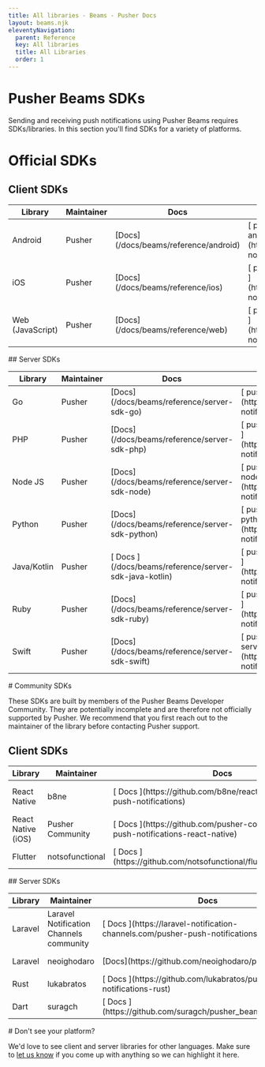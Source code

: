 ```yaml
---
title: All libraries - Beams - Pusher Docs
layout: beams.njk
eleventyNavigation: 
  parent: Reference
  key: All libraries
  title: All Libraries
  order: 1
---
```

# Pusher Beams SDKs
 
Sending and receiving push notifications using Pusher Beams requires SDKs/libraries. In this section you'll find SDKs for a variety of platforms. 
 
# Official SDKs
 
## Client SDKs
 <Table> <thead> <tr> <th>Library</th> <th>Maintainer</th> <th>Docs</th> <th>Code</th> </tr> </thead> <tbody> <tr> <td>Android</td> <td>Pusher</td> <td> [Docs](/docs/beams/reference/android) </td> <td> [ pusher/push-notifications-android ](https://github.com/pusher/push-notifications-android) </td> </tr> <tr> <td>iOS</td> <td>Pusher</td> <td> [Docs](/docs/beams/reference/ios) </td> <td> [ pusher/push-notifications-swift ](https://github.com/pusher/push-notifications-swift) </td> </tr> <tr> <td>Web (JavaScript)</td> <td>Pusher</td> <td> [Docs](/docs/beams/reference/web) </td> <td> [ pusher/push-notifications-web ](https://github.com/pusher/push-notifications-web) </td> </tr> </tbody> </Table> 
## Server SDKs
 <Table> <thead> <tr> <th>Library</th> <th>Maintainer</th> <th>Docs</th> <th>Code</th> </tr> </thead> <tbody> <tr> <td>Go</td> <td>Pusher</td> <td> [Docs](/docs/beams/reference/server-sdk-go) </td> <td> [ pusher/push-notifications-go ](https://github.com/pusher/push-notifications-go) </td> </tr> <tr> <td>PHP</td> <td>Pusher</td> <td> [Docs](/docs/beams/reference/server-sdk-php) </td> <td> [ pusher/push-notifications-php ](https://github.com/pusher/push-notifications-php) </td> </tr> <tr> <td>Node JS</td> <td>Pusher</td> <td> [Docs](/docs/beams/reference/server-sdk-node) </td> <td> [ pusher/push-notifications-node ](https://github.com/pusher/push-notifications-node) </td> </tr> <tr> <td>Python</td> <td>Pusher</td> <td> [Docs](/docs/beams/reference/server-sdk-python) </td> <td> [ pusher/push-notifications-python ](https://github.com/pusher/push-notifications-python) </td> </tr> <tr> <td>Java/Kotlin</td> <td>Pusher</td> <td> [ Docs ](/docs/beams/reference/server-sdk-java-kotlin) </td> <td> [ pusher/push-notifications-java ](https://github.com/pusher/push-notifications-java) </td> </tr> <tr> <td>Ruby</td> <td>Pusher</td> <td> [Docs](/docs/beams/reference/server-sdk-ruby) </td> <td> [ pusher/push-notifications-ruby ](https://github.com/pusher/push-notifications-ruby) </td> </tr> <tr> <td>Swift</td> <td>Pusher</td> <td> [Docs](/docs/beams/reference/server-sdk-swift) </td> <td> [ pusher/push-notifications-server-swift ](https://github.com/pusher/push-notifications-server-swift) </td> </tr> </tbody> </Table> 
# Community SDKs
 
These SDKs are built by members of the Pusher Beams Developer Community. They are potentially incomplete and are therefore not officially supported by Pusher. We recommend that you first reach out to the maintainer of the library before contacting Pusher support. 
 
## Client SDKs
 <Table> <thead> <tr> <th>Library</th> <th>Maintainer</th> <th>Docs</th> <th>Code</th> </tr> </thead> <tbody>  <tr>  <td>React Native</td> <td>b8ne</td> <td> [ Docs ](https://github.com/b8ne/react-native-pusher-push-notifications) </td> <td> [ b8ne/react-native-pusher-push-notifications ](https://github.com/b8ne/react-native-pusher-push-notifications) </td> </tr> <tr> <td>React Native (iOS)</td> <td>Pusher Community</td> <td> [ Docs ](https://github.com/pusher-community/pusher-push-notifications-react-native) </td> <td> [ pusher-community/pusher-push-notifications-react-native ](https://github.com/pusher-community/pusher-push-notifications-react-native) </td> </tr> <tr> <td>Flutter</td> <td>notsofunctional</td> <td> [ Docs ](https://github.com/notsofunctional/flutter_pusher_beams) </td> <td> [ notsofunctional/flutter\_pusher\_beams ](https://github.com/notsofunctional/flutter_pusher_beams) </td> </tr> </tbody> </Table> 
## Server SDKs
 <Table> <thead> <tr> <th>Library</th> <th>Maintainer</th> <th>Docs</th> <th>Code</th> </tr> </thead> <tbody> <tr> <td>Laravel</td> <td>Laravel Notification Channels community</td> <td> [ Docs ](https://laravel-notification-channels.com/pusher-push-notifications/) </td> <td> [ laravel-notification-channels/pusher-push-notifications ](https://github.com/laravel-notification-channels/pusher-push-notifications) </td> </tr> <tr> <td>Laravel</td> <td>neoighodaro</td> <td> [Docs](https://github.com/neoighodaro/pusher-beams) </td> <td> [ neoighodaro/pusher-beams ](https://github.com/neoighodaro/pusher-beams) </td> </tr> <tr> <td>Rust</td> <td>lukabratos</td> <td> [ Docs ](https://github.com/lukabratos/push-notifications-rust) </td> <td> [ lukabratos/push-notifications-rust ](https://github.com/lukabratos/push-notifications-rust) </td> </tr> <tr> <td>Dart</td> <td>suragch</td> <td> [ Docs ](https://github.com/suragch/pusher_beams_dart_server) </td> <td> [ suragch/pusher\_beams\_dart\_server ](https://github.com/suragch/pusher_beams_dart_server) </td> </tr> </tbody> </Table> 
# Don't see your platform?
 
We'd love to see client and server libraries for other languages. Make sure to [let us know](https://pusher.com/support) if you come up with anything so we can highlight it here. 

